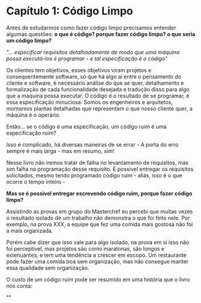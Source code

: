 # Capítulo 1: Código Limpo

Antes de estudarmos como fazer código limpo precisamos entender algumas questões:
**o que é código? porque fazer código limpo? o que seria um código limpo?**

_"... especificar requisitos detalhadamente de modo que uma máquina possa executá-los é programar - e tal especificação é o código"_

Os clientes tem objetivos, esses objetivos viram projetos e consequentemente software, 
só que há algo aí entre o pensamento do cliente e software, é necessário análise do que se quer, 
detalhamento e formalização de cada funcionalidade desejada e tradução disso para algo que a máquina possa executar.
O código é o resultado de se programar, é essa especificação minuciosa.
Somos os engenheiros e arquitetos, montamos plantas detalhadas que representam o que nosso cliente quer, a máquina é o operário.

Então... se o código é uma especificação, um código ruim é uma especificação ruim?

Isso é complicado, há diversas maneiras de se errar - A porta do erro sempre é mais larga - mas em resumo, sim! 

Nesse livro não iremos tratar de falha no levantamento de requisitos, mas sim falha na programação desse requisito.
É possivel entregar os requisitos solicitados, mesmo tendo programado código ruim - aliás, isso é o que ocorre o tempo inteiro -

**Mas se é possivel entregar escrevendo código ruim, porque fazer código limpo?**

Assistindo as provas em grupo do Masterchef eu percebi que muitas vezes o resultado isolado de um trabalho não demonstra o que foi feito nele. 
Por exemplo, na prova XXX, a equipe que fez uma comida mais gostosa não foi a mais organizada.

Porém cabe dizer que isso vale para algo isolado, na prova em si isso não foi perceptivel, mas projetos são como maratonas, 
são longos e extenuantes, e tem uma tendência a crescer em escopo.
Um restaurante pode fazer uma comida boa sem organização, mas não consegue manter essa qualidade sem organização.

O custo de um código ruim pode ser resumido em uma história que o livro nos conta:

""